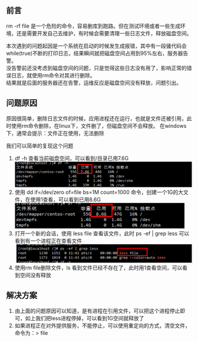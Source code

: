 ## 前言
rm -rf file 是一个危险的命令，容易删库到跑路。但在测试环境或者一些生成环境，还是需要开发自己去维护，有时候会需要清理一些日志文件，释放磁盘空间。

本次遇到的问题起因是一个系统在启动的时候发生成报错，其中有一段骚代码会while(true)不断的打印日志，结果瞬间就把磁盘空间占用到95%左右，服务器告警。  
没告警前还没考虑到磁盘空间的问题，只是觉得这些日志没有用了，影响正常的错误日志，就使用rm命令对其进行删除。  
结果就是后面的服务器还在告警，运维反应是磁盘空间没有释放，问题引出。

## 问题原因
原因很简单，删除日志文件的时候，应用进程还在运行，也就是文件还被引用，此时使用rm命令删除，在linux下，文件删了，但磁盘空间不会释放。
在windows下，通常会提示：文件正在使用，无法删除

我们可以简单的复现这个问题
1. df -h 查看当前磁盘空间，可以看到/目录已用7.6G  
![image](https://github.com/jmilktea/jmilktea/blob/master/%E9%97%AE%E9%A2%98%E6%80%BB%E7%BB%93/images/rm-1.png)  
2. 使用 dd if=/dev/zero of=file bs=1M count=1000 命令，创建一个1G的大文件，在使用1查看，可以看到已用8.6G  
![image](https://github.com/jmilktea/jmilktea/blob/master/%E9%97%AE%E9%A2%98%E6%80%BB%E7%BB%93/images/rm-2.png)  
3. 打开一个新的会话，使用 less file 查看该文件，此时 ps -ef | grep less 可以看到有一个进程正在查看文件  
![image](https://github.com/jmilktea/jmilktea/blob/master/%E9%97%AE%E9%A2%98%E6%80%BB%E7%BB%93/images/rm-3.png)  
4. 使用rm file删除文件，ls 看到文件已经不存在了，此时用1查看空间，可以看到空间没有释放

## 解决方案
1. 由上面的问题原因可以知道，是有进程在引用文件，可以把这个进程停止即可，如上我们把less进程停掉，可以看到1G空间就释放了  
2. 如果进程正在对外提供服务，不能停止，可以使用重定向的方式，清空文件，命令为：> file   
